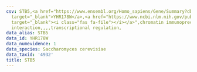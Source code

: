 ```yaml
---
csv: STB5,<a href="https://www.ensembl.org/Homo_sapiens/Gene/Summary?db=core;g=YHR178W"
  target="_blank">YHR178W</a>,<a href="https://www.ncbi.nlm.nih.gov/pubmed/12399584"
  target="_blank"><i class="fas fa-file"></i></a>",chromatin immunoprecipitation assay,direct
  interaction,,,,transcriptional regulation,
data_alias: STB5
data_id: YHR178W
data_numevidence: 1
data_species: Saccharomyces cerevisiae
data_taxid: '4932'
title: STB5
---
```

